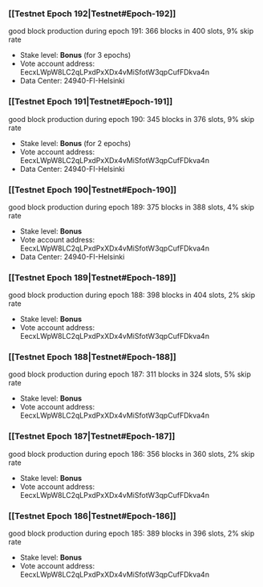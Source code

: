 ### [[Testnet Epoch 192|Testnet#Epoch-192]]
good block production during epoch 191: 366 blocks in 400 slots, 9% skip rate
* Stake level: **Bonus** (for 3 epochs)
* Vote account address: EecxLWpW8LC2qLPxdPxXDx4vMiSfotW3qpCufFDkva4n
* Data Center: 24940-FI-Helsinki
### [[Testnet Epoch 191|Testnet#Epoch-191]]
good block production during epoch 190: 345 blocks in 376 slots, 9% skip rate
* Stake level: **Bonus** (for 2 epochs)
* Vote account address: EecxLWpW8LC2qLPxdPxXDx4vMiSfotW3qpCufFDkva4n
* Data Center: 24940-FI-Helsinki
### [[Testnet Epoch 190|Testnet#Epoch-190]]
good block production during epoch 189: 375 blocks in 388 slots, 4% skip rate
* Stake level: **Bonus**
* Vote account address: EecxLWpW8LC2qLPxdPxXDx4vMiSfotW3qpCufFDkva4n
* Data Center: 24940-FI-Helsinki
### [[Testnet Epoch 189|Testnet#Epoch-189]]
good block production during epoch 188: 398 blocks in 404 slots, 2% skip rate
* Stake level: **Bonus**
* Vote account address: EecxLWpW8LC2qLPxdPxXDx4vMiSfotW3qpCufFDkva4n
### [[Testnet Epoch 188|Testnet#Epoch-188]]
good block production during epoch 187: 311 blocks in 324 slots, 5% skip rate
* Stake level: **Bonus**
* Vote account address: EecxLWpW8LC2qLPxdPxXDx4vMiSfotW3qpCufFDkva4n
### [[Testnet Epoch 187|Testnet#Epoch-187]]
good block production during epoch 186: 356 blocks in 360 slots, 2% skip rate
* Stake level: **Bonus**
* Vote account address: EecxLWpW8LC2qLPxdPxXDx4vMiSfotW3qpCufFDkva4n
### [[Testnet Epoch 186|Testnet#Epoch-186]]
good block production during epoch 185: 389 blocks in 396 slots, 2% skip rate
* Stake level: **Bonus**
* Vote account address: EecxLWpW8LC2qLPxdPxXDx4vMiSfotW3qpCufFDkva4n